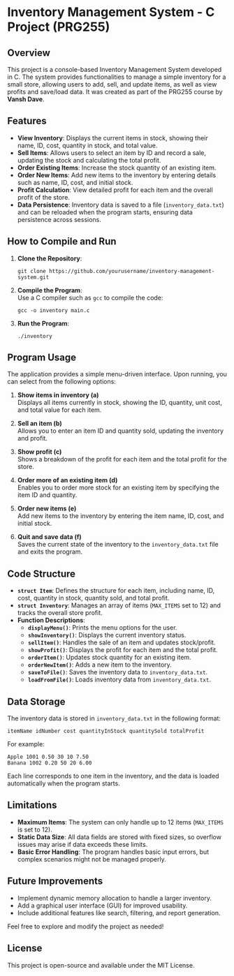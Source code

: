 # Inventory Management System - C Project (PRG255)

## Overview
This project is a console-based Inventory Management System developed in C. The system provides functionalities to manage a simple inventory for a small store, allowing users to add, sell, and update items, as well as view profits and save/load data. It was created as part of the PRG255 course by **Vansh Dave**.

## Features
- **View Inventory**: Displays the current items in stock, showing their name, ID, cost, quantity in stock, and total value.
- **Sell Items**: Allows users to select an item by ID and record a sale, updating the stock and calculating the total profit.
- **Order Existing Items**: Increase the stock quantity of an existing item.
- **Order New Items**: Add new items to the inventory by entering details such as name, ID, cost, and initial stock.
- **Profit Calculation**: View detailed profit for each item and the overall profit of the store.
- **Data Persistence**: Inventory data is saved to a file (`inventory_data.txt`) and can be reloaded when the program starts, ensuring data persistence across sessions.

## How to Compile and Run
1. **Clone the Repository**:  
   ```
   git clone https://github.com/yourusername/inventory-management-system.git
   ```
2. **Compile the Program**:  
   Use a C compiler such as `gcc` to compile the code:  
   ```
   gcc -o inventory main.c
   ```
3. **Run the Program**:  
   ```
   ./inventory
   ```

## Program Usage
The application provides a simple menu-driven interface. Upon running, you can select from the following options:

1. **Show items in inventory (a)**  
   Displays all items currently in stock, showing the ID, quantity, unit cost, and total value for each item.

2. **Sell an item (b)**  
   Allows you to enter an item ID and quantity sold, updating the inventory and profit.

3. **Show profit (c)**  
   Shows a breakdown of the profit for each item and the total profit for the store.

4. **Order more of an existing item (d)**  
   Enables you to order more stock for an existing item by specifying the item ID and quantity.

5. **Order new items (e)**  
   Add new items to the inventory by entering the item name, ID, cost, and initial stock.

6. **Quit and save data (f)**  
   Saves the current state of the inventory to the `inventory_data.txt` file and exits the program.

## Code Structure
- **`struct Item`**: Defines the structure for each item, including name, ID, cost, quantity in stock, quantity sold, and total profit.
- **`struct Inventory`**: Manages an array of items (`MAX_ITEMS` set to 12) and tracks the overall store profit.
- **Function Descriptions**:
  - **`displayMenu()`**: Prints the menu options for the user.
  - **`showInventory()`**: Displays the current inventory status.
  - **`sellItem()`**: Handles the sale of an item and updates stock/profit.
  - **`showProfit()`**: Displays the profit for each item and the total profit.
  - **`orderItem()`**: Updates stock quantity for an existing item.
  - **`orderNewItem()`**: Adds a new item to the inventory.
  - **`saveToFile()`**: Saves the inventory data to `inventory_data.txt`.
  - **`loadFromFile()`**: Loads inventory data from `inventory_data.txt`.

## Data Storage
The inventory data is stored in `inventory_data.txt` in the following format:

```
itemName idNumber cost quantityInStock quantitySold totalProfit
```

For example:
```
Apple 1001 0.50 30 10 7.50
Banana 1002 0.20 50 20 6.00
```

Each line corresponds to one item in the inventory, and the data is loaded automatically when the program starts.

## Limitations
- **Maximum Items**: The system can only handle up to 12 items (`MAX_ITEMS` is set to 12).
- **Static Data Size**: All data fields are stored with fixed sizes, so overflow issues may arise if data exceeds these limits.
- **Basic Error Handling**: The program handles basic input errors, but complex scenarios might not be managed properly.

## Future Improvements
- Implement dynamic memory allocation to handle a larger inventory.
- Add a graphical user interface (GUI) for improved usability.
- Include additional features like search, filtering, and report generation.

Feel free to explore and modify the project as needed!

## License
This project is open-source and available under the MIT License.
